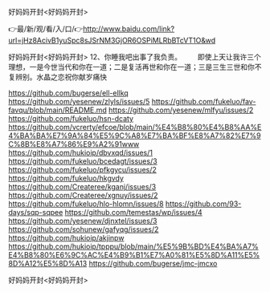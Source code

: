 好妈妈开封<好妈妈开封>

👉最/新/观/看/入/口/👉http://www.baidu.com/link?url=jHz8AcivB1yuSpc8sJSrNM3GjOR6OSPiMLRbBTcVT1O&wd

好妈妈开封<好妈妈开封>	12、你睡我吧出事了我负责。
　　即使上天让我许三个理想，一是今世当代和你在一道；二是复活再世和你在一道；三是三生三世和你不复辨别。水晶之恋祝你献岁痛快


https://github.com/bugerse/ell-ellkq
https://github.com/yesenew/zlyls/issues/5
https://github.com/fukeluo/fav-favqu/blob/main/README.md
https://github.com/yesenew/mlfyu/issues/2
https://github.com/fukeluo/hsn-dcaty
https://github.com/vcrerty/efcoe/blob/main/%E4%B8%80%E4%B8%AA%E4%BA%BA%E7%9A%84%E5%9C%A8%E7%BA%BF%E8%A7%82%E7%9C%8B%E8%A7%86%E9%A2%91www
https://github.com/hukioip/dbvxqd/issues/1
https://github.com/fukeluo/bcedagt/issues/3
https://github.com/fukeluo/pfkgycu/issues/2
https://github.com/fukeluo/hkgvdy
https://github.com/Createree/kganj/issues/3
https://github.com/Createree/xgnuy/issues/2
https://github.com/fukeluo/hlo-hlomn/issues/8
https://github.com/93-days/sqp-sqpee
https://github.com/temestas/wp/issues/4
https://github.com/yesenew/djnxtel/issues/3
https://github.com/sohunew/gafyqg/issues/2
https://github.com/hukioip/akjinpw
https://github.com/hukioip/tpppu/blob/main/%E5%9B%BD%E4%BA%A7%E4%B8%80%E6%9C%AC%E4%B9%B1%E7%A0%81%E5%8D%A11%E5%8D%A12%E5%8D%A13
https://github.com/bugerse/jmc-jmcxo

好妈妈开封&lt;好妈妈开封>
